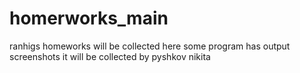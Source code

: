 # homerworks_main
ranhigs homeworks will be collected here
some program has output screenshots
it will be collected by pyshkov nikita
